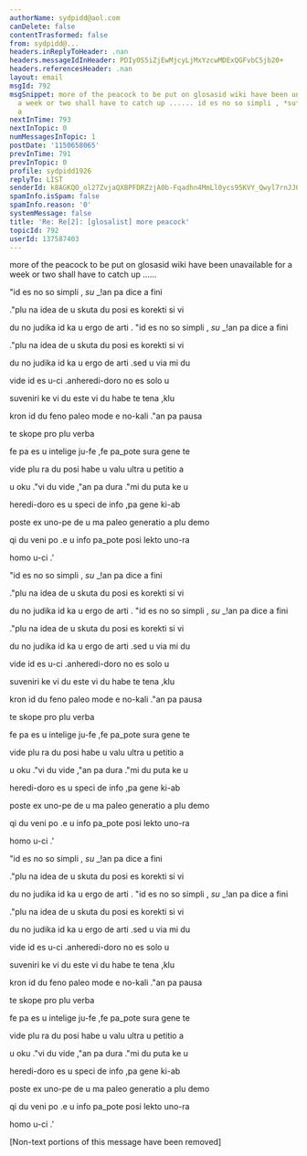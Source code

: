 ```yaml
---
authorName: sydpidd@aol.com
canDelete: false
contentTrasformed: false
from: sydpidd@...
headers.inReplyToHeader: .nan
headers.messageIdInHeader: PDIyOS5iZjEwMjcyLjMxYzcwMDExQGFvbC5jb20+
headers.referencesHeader: .nan
layout: email
msgId: 792
msgSnippet: more of the peacock to be put on glosasid wiki have been unavailable for
  a week or two shall have to catch up ...... id es no so simpli , *su* _!an pa dice
  a
nextInTime: 793
nextInTopic: 0
numMessagesInTopic: 1
postDate: '1150658065'
prevInTime: 791
prevInTopic: 0
profile: sydpidd1926
replyTo: LIST
senderId: k8AGKQO_ol27ZvjaQXBPFDRZzjA0b-Fqadhn4MmLl0ycs95KVY_Qwyl7rnJJQidC5HrMegSA
spamInfo.isSpam: false
spamInfo.reason: '0'
systemMessage: false
title: 'Re: Re[2]: [glosalist] more peacock'
topicId: 792
userId: 137587403
---
```



more of the peacock to be put on glosasid wiki
have been unavailable for a week or two shall have to catch up ......
 
 
 
"id es no so simpli , *su* _!an pa dice a fini 
 
."plu na idea de u skuta du posi es korekti si vi 
 
du no judika id ka u ergo de arti .
"id es no so simpli , *su* _!an pa  dice a fini 
 
."plu na idea de u skuta du posi es korekti si vi 
 
du no judika id ka u ergo de arti .sed u via mi du 
 
vide id es u-ci .anheredi-doro no es solo u 
 
suveniri ke vi du este vi du habe te tena ,klu 
 
kron id du feno paleo mode e no-kali ."an pa pausa 
 
te skope pro plu verba
 
fe pa es u intelige ju-fe ,fe pa_pote sura gene te 
 
vide plu ra du posi habe u valu ultra u petitio a 
 
u oku ."vi du vide ,"an pa dura ."mi du puta ke u 
 
heredi-doro es u speci de info ,pa gene ki-ab 
 
poste ex uno-pe de u ma paleo generatio a plu demo 
 
qi du veni po .e u info pa_pote posi lekto uno-ra 
 
homo u-ci .'
 


"id es no so simpli , *su* _!an pa dice a fini 
 
."plu na idea de u skuta du posi es korekti si vi 
 
du no judika id ka u ergo de arti .
"id es no so simpli , *su* _!an pa  dice a fini 
 
."plu na idea de u skuta du posi es korekti si vi 
 
du no judika id ka u ergo de arti .sed u via mi du 
 
vide id es u-ci .anheredi-doro no es solo u 
 
suveniri ke vi du este vi du habe te tena ,klu 
 
kron id du feno paleo mode e no-kali ."an pa pausa 
 
te skope pro plu verba
 
fe pa es u intelige ju-fe ,fe pa_pote sura gene te 
 
vide plu ra du posi habe u valu ultra u petitio a 
 
u oku ."vi du vide ,"an pa dura ."mi du puta ke u 
 
heredi-doro es u speci de info ,pa gene ki-ab 
 
poste ex uno-pe de u ma paleo generatio a plu demo 
 
qi du veni po .e u info pa_pote posi lekto uno-ra 
 
homo u-ci .'
 


"id es no so simpli , *su* _!an pa dice a fini 
 
."plu na idea de u skuta du posi es korekti si vi 
 
du no judika id ka u ergo de arti .
"id es no so simpli , *su* _!an pa  dice a fini 
 
."plu na idea de u skuta du posi es korekti si vi 
 
du no judika id ka u ergo de arti .sed u via mi du 
 
vide id es u-ci .anheredi-doro no es solo u 
 
suveniri ke vi du este vi du habe te tena ,klu 
 
kron id du feno paleo mode e no-kali ."an pa pausa 
 
te skope pro plu verba
 
fe pa es u intelige ju-fe ,fe pa_pote sura gene te 
 
vide plu ra du posi habe u valu ultra u petitio a 
 
u oku ."vi du vide ,"an pa dura ."mi du puta ke u 
 
heredi-doro es u speci de info ,pa gene ki-ab 
 
poste ex uno-pe de u ma paleo generatio a plu demo 
 
qi du veni po .e u info pa_pote posi lekto uno-ra 
 
homo u-ci .'
 
 
 
 
 
 
 
 


[Non-text portions of this message have been removed]


